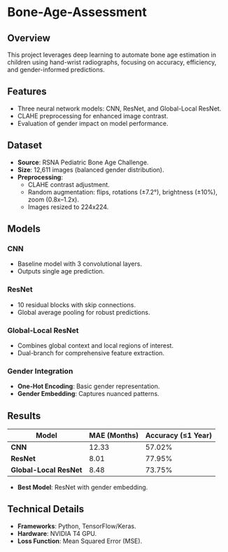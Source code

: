 # Bone-Age-Assessment

## Overview
This project leverages deep learning to automate bone age estimation in children using hand-wrist radiographs, focusing on accuracy, efficiency, and gender-informed predictions.

## Features
- Three neural network models: CNN, ResNet, and Global-Local ResNet.
- CLAHE preprocessing for enhanced image contrast.
- Evaluation of gender impact on model performance.

## Dataset
- **Source**: RSNA Pediatric Bone Age Challenge.
- **Size**: 12,611 images (balanced gender distribution).
- **Preprocessing**:
  - CLAHE contrast adjustment.
  - Random augmentation: flips, rotations (±7.2°), brightness (±10%), zoom (0.8x–1.2x).
  - Images resized to 224x224.

## Models
### CNN
- Baseline model with 3 convolutional layers.
- Outputs single age prediction.

### ResNet
- 10 residual blocks with skip connections.
- Global average pooling for robust predictions.

### Global-Local ResNet
- Combines global context and local regions of interest.
- Dual-branch for comprehensive feature extraction.

### Gender Integration
- **One-Hot Encoding**: Basic gender representation.
- **Gender Embedding**: Captures nuanced patterns.

## Results
| Model         | MAE (Months) | Accuracy (≤1 Year) |
|---------------|--------------|-------------------------|
| **CNN**       | 12.33        | 57.02%                 |
| **ResNet**    | 8.01         | 77.95%                 |
| **Global-Local ResNet** | 8.48 | 73.75%                 |

- **Best Model**: ResNet with gender embedding.

## Technical Details
- **Frameworks**: Python, TensorFlow/Keras.
- **Hardware**: NVIDIA T4 GPU.
- **Loss Function**: Mean Squared Error (MSE).
